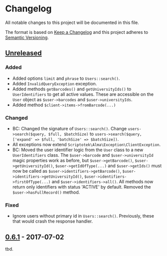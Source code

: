 # Changelog
All notable changes to this project will be documented in this file.

The format is based on [Keep a Changelog](http://keepachangelog.com/en/1.0.0/)
and this project adheres to [Semantic Versioning](http://semver.org/spec/v2.0.0.html).


## [Unreleased]

### Added

- Added options `limit` and `phrase` to `Users::search()`.
- Added `InvalidQueryException` exception.
- Added methods `getBarcodes()` and `getUniversityIds()` to `UserIdentifiers` to get all active values.
  These are accessible on the `User` object as `$user->barcodes` and `$user->universityIds`.
- Added method `$client->items->fromBarcode(...)`

### Changed

- BC: Changed the signature of `Users::search()`.
  Change `users->search($query, $full, $batchSize)`
  to `users->search($query, ['expand' => $full, 'batchSize' => $batchSize])`.
- All exceptions now extend `Scriptotek\Alma\Exception\ClientException`.
- BC: Moved the user identifier logic from the `User` class to a new `UserIdentifiers` class.
  The `$user->barcode` and `$user->universityId` magic properties work as before, but
  `$user->getBarcode()`, `$user->getUniversityId()`, `$user->getIdOfType(...)` and `$user->getIds()`
  must now be called as `$user->identifiers->getBarcode()`, `$user->identifiers->getUniversityId()`,
  `$user->identifiers->firstOfType(...)` and `$user->identifiers->all()`.
  All methods now return only identifiers with status 'ACTIVE' by default.
  Removed the `$user->hasFullRecord()` method.

### Fixed

- Ignore users without primary id in `Users::search()`.
  Previously, these that would crash the response handler.

## [0.6.1] - 2017-07-02

tbd.

[Unreleased]: https://github.com/scriptotek/php-marc/compare/v0.6.1...HEAD
[0.6.1]: https://github.com/scriptotek/php-marc/compare/v0.6.0...v0.6.1
